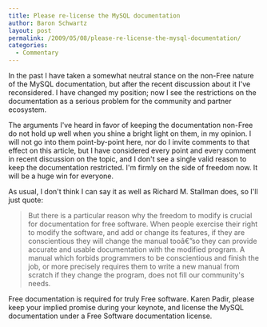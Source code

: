 ```yaml
---
title: Please re-license the MySQL documentation
author: Baron Schwartz
layout: post
permalink: /2009/05/08/please-re-license-the-mysql-documentation/
categories:
  - Commentary
---
```

In the past I have taken a somewhat neutral stance on the non-Free nature of the MySQL documentation, but after the recent discussion about it I've reconsidered. I have changed my position; now I see the restrictions on the documentation as a serious problem for the community and partner ecosystem.

The arguments I've heard in favor of keeping the documentation non-Free do not hold up well when you shine a bright light on them, in my opinion. I will not go into them point-by-point here, nor do I invite comments to that effect on this article, but I have considered every point and every comment in recent discussion on the topic, and I don't see a single valid reason to keep the documentation restricted. I'm firmly on the side of freedom now. It will be a huge win for everyone.

As usual, I don't think I can say it as well as Richard M. Stallman does, so I'll just quote:

<blockquote cite="http://www.gnu.org/philosophy/free-doc.html">
  <p>
    But there is a particular reason why the freedom to modify is crucial for documentation for free software. When people exercise their right to modify the software, and add or change its features, if they are conscientious they will change the manual tooâ€”so they can provide accurate and usable documentation with the modified program. A manual which forbids programmers to be conscientious and finish the job, or more precisely requires them to write a new manual from scratch if they change the program, does not fill our community's needs.
  </p>
</blockquote>

Free documentation is required for truly Free software. Karen Padir, please keep your implied promise during your keynote, and license the MySQL documentation under a Free Software documentation license.
